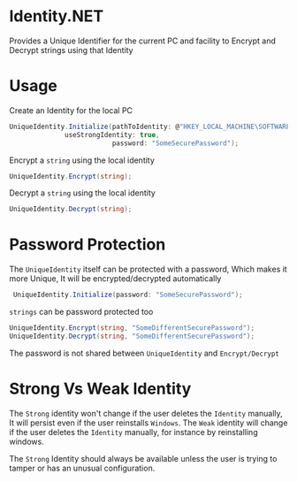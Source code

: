 # Identity.NET

Provides a Unique Identifier for the current PC and facility to Encrypt and Decrypt strings using that Identity

# Usage

Create an Identity for the local PC

```cs
UniqueIdentity.Initialize(pathToIdentity: @"HKEY_LOCAL_MACHINE\SOFTWARE\YourApp", 
			  useStrongIdentity: true,
                          password: "SomeSecurePassword");
```

Encrypt a `string` using the local identity
```cs
UniqueIdentity.Encrypt(string);
```

Decrypt a `string` using the local identity
```cs
UniqueIdentity.Decrypt(string);
```

# Password Protection

The `UniqueIdentity` itself can be protected with a password, Which makes it more Unique, It will be encrypted/decrypted automatically

```cs
 UniqueIdentity.Initialize(password: "SomeSecurePassword");
```

`strings` can be password protected too

```cs
UniqueIdentity.Encrypt(string, "SomeDifferentSecurePassword");
UniqueIdentity.Decrypt(string, "SomeDifferentSecurePassword");
```

The password is not shared between `UniqueIdentity` and `Encrypt/Decrypt`

# Strong Vs Weak Identity

The `Strong` identity won't change if the user deletes the `Identity` manually, It will persist even if the user reinstalls `Windows`. The `Weak` identity will change if the user deletes the `Identity` manually, for instance by reinstalling windows.

The `Strong` Identity should always be available unless the user is trying to tamper or has an unusual configuration.